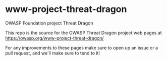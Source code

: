 # www-project-threat-dragon
OWASP Foundation project Threat Dragon

This repo is the source for the OWASP Threat Dragon project web pages at https://owasp.org/www-project-threat-dragon/

For any improvements to these pages make sure to open up an issue or a pull request, and we'll make sure to tend to it!
